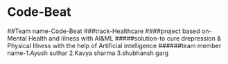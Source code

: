 # Code-Beat
##Team name-Code-Beat
###track-Healthcare
####project based on-Mental Health and Iilness with AI&ML
#####solution-to cure drepression & Physical Illness with the help of Artificial intelligence
######team member name-1.Ayush suthar
                 2.Kavya sharma
                 3.shubhansh garg
                 
